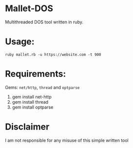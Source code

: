 # Mallet-DOS
Multithreaded DOS tool written in ruby.

# Usage:

`ruby mallet.rb -u https://website.com -t 900`

# Requirements:

Gems: `net/http`, `thread` and `optparse`

1. gem install net-http
2. gem install thread
3. gem install optparse

# Disclaimer

I am not responsible for any misuse of this simple written tool
